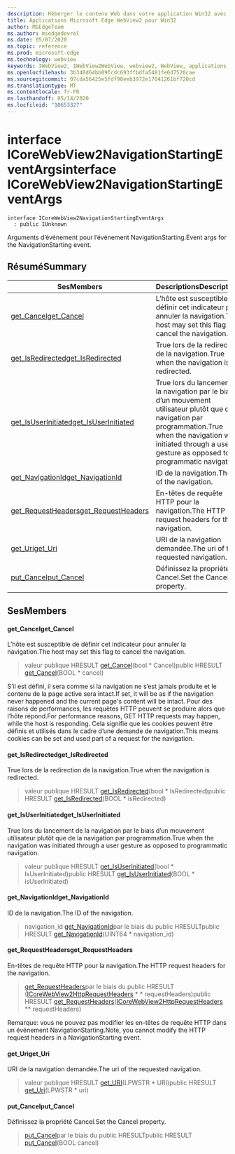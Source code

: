 ```yaml
---
description: Héberger le contenu Web dans votre application Win32 avec le contrôle Microsoft Edge WebView2
title: Applications Microsoft Edge WebView2 pour Win32
author: MSEdgeTeam
ms.author: msedgedevrel
ms.date: 05/07/2020
ms.topic: reference
ms.prod: microsoft-edge
ms.technology: webview
keywords: IWebView2, IWebView2WebView, webview2, WebView, applications Win32, Win32, Edge, ICoreWebView2, ICoreWebView2Controller, contrôle de navigateur, html Edge
ms.openlocfilehash: 3b348d64bb09fcdc693ffbdfa5481fe6d7520cae
ms.sourcegitcommit: 07cda56425e5fdf90eeb3972e17041261bf720cd
ms.translationtype: MT
ms.contentlocale: fr-FR
ms.lasthandoff: 05/14/2020
ms.locfileid: "10653327"
---
```

# <span data-ttu-id="d755f-104">interface ICoreWebView2NavigationStartingEventArgs</span><span class="sxs-lookup"><span data-stu-id="d755f-104">interface ICoreWebView2NavigationStartingEventArgs</span></span> 

```
interface ICoreWebView2NavigationStartingEventArgs
  : public IUnknown
```

<span data-ttu-id="d755f-105">Arguments d’événement pour l’événement NavigationStarting.</span><span class="sxs-lookup"><span data-stu-id="d755f-105">Event args for the NavigationStarting event.</span></span>

## <span data-ttu-id="d755f-106">Résumé</span><span class="sxs-lookup"><span data-stu-id="d755f-106">Summary</span></span>

 <span data-ttu-id="d755f-107">Ses</span><span class="sxs-lookup"><span data-stu-id="d755f-107">Members</span></span>                        | <span data-ttu-id="d755f-108">Descriptions</span><span class="sxs-lookup"><span data-stu-id="d755f-108">Descriptions</span></span>
--------------------------------|---------------------------------------------
[<span data-ttu-id="d755f-109">get_Cancel</span><span class="sxs-lookup"><span data-stu-id="d755f-109">get_Cancel</span></span>](#get_cancel) | <span data-ttu-id="d755f-110">L’hôte est susceptible de définir cet indicateur pour annuler la navigation.</span><span class="sxs-lookup"><span data-stu-id="d755f-110">The host may set this flag to cancel the navigation.</span></span>
[<span data-ttu-id="d755f-111">get_IsRedirected</span><span class="sxs-lookup"><span data-stu-id="d755f-111">get_IsRedirected</span></span>](#get_isredirected) | <span data-ttu-id="d755f-112">True lors de la redirection de la navigation.</span><span class="sxs-lookup"><span data-stu-id="d755f-112">True when the navigation is redirected.</span></span>
[<span data-ttu-id="d755f-113">get_IsUserInitiated</span><span class="sxs-lookup"><span data-stu-id="d755f-113">get_IsUserInitiated</span></span>](#get_isuserinitiated) | <span data-ttu-id="d755f-114">True lors du lancement de la navigation par le biais d’un mouvement utilisateur plutôt que de la navigation par programmation.</span><span class="sxs-lookup"><span data-stu-id="d755f-114">True when the navigation was initiated through a user gesture as opposed to programmatic navigation.</span></span>
[<span data-ttu-id="d755f-115">get_NavigationId</span><span class="sxs-lookup"><span data-stu-id="d755f-115">get_NavigationId</span></span>](#get_navigationid) | <span data-ttu-id="d755f-116">ID de la navigation.</span><span class="sxs-lookup"><span data-stu-id="d755f-116">The ID of the navigation.</span></span>
[<span data-ttu-id="d755f-117">get_RequestHeaders</span><span class="sxs-lookup"><span data-stu-id="d755f-117">get_RequestHeaders</span></span>](#get_requestheaders) | <span data-ttu-id="d755f-118">En-têtes de requête HTTP pour la navigation.</span><span class="sxs-lookup"><span data-stu-id="d755f-118">The HTTP request headers for the navigation.</span></span>
[<span data-ttu-id="d755f-119">get_Uri</span><span class="sxs-lookup"><span data-stu-id="d755f-119">get_Uri</span></span>](#get_uri) | <span data-ttu-id="d755f-120">URI de la navigation demandée.</span><span class="sxs-lookup"><span data-stu-id="d755f-120">The uri of the requested navigation.</span></span>
[<span data-ttu-id="d755f-121">put_Cancel</span><span class="sxs-lookup"><span data-stu-id="d755f-121">put_Cancel</span></span>](#put_cancel) | <span data-ttu-id="d755f-122">Définissez la propriété Cancel.</span><span class="sxs-lookup"><span data-stu-id="d755f-122">Set the Cancel property.</span></span>

## <span data-ttu-id="d755f-123">Ses</span><span class="sxs-lookup"><span data-stu-id="d755f-123">Members</span></span>

#### <span data-ttu-id="d755f-124">get_Cancel</span><span class="sxs-lookup"><span data-stu-id="d755f-124">get_Cancel</span></span> 

<span data-ttu-id="d755f-125">L’hôte est susceptible de définir cet indicateur pour annuler la navigation.</span><span class="sxs-lookup"><span data-stu-id="d755f-125">The host may set this flag to cancel the navigation.</span></span>

> <span data-ttu-id="d755f-126">valeur publique HRESULT [get_Cancel](#get_cancel)(bool \* Cancel)</span><span class="sxs-lookup"><span data-stu-id="d755f-126">public HRESULT [get_Cancel](#get_cancel)(BOOL \* cancel)</span></span>

<span data-ttu-id="d755f-127">S’il est défini, il sera comme si la navigation ne s’est jamais produite et le contenu de la page active sera intact.</span><span class="sxs-lookup"><span data-stu-id="d755f-127">If set, it will be as if the navigation never happened and the current page's content will be intact.</span></span> <span data-ttu-id="d755f-128">Pour des raisons de performances, les requêtes HTTP peuvent se produire alors que l’hôte répond.</span><span class="sxs-lookup"><span data-stu-id="d755f-128">For performance reasons, GET HTTP requests may happen, while the host is responding.</span></span> <span data-ttu-id="d755f-129">Cela signifie que les cookies peuvent être définis et utilisés dans le cadre d’une demande de navigation.</span><span class="sxs-lookup"><span data-stu-id="d755f-129">This means cookies can be set and used part of a request for the navigation.</span></span>

#### <span data-ttu-id="d755f-130">get_IsRedirected</span><span class="sxs-lookup"><span data-stu-id="d755f-130">get_IsRedirected</span></span> 

<span data-ttu-id="d755f-131">True lors de la redirection de la navigation.</span><span class="sxs-lookup"><span data-stu-id="d755f-131">True when the navigation is redirected.</span></span>

> <span data-ttu-id="d755f-132">valeur publique HRESULT [get_IsRedirected](#get_isredirected)(bool \* IsRedirected)</span><span class="sxs-lookup"><span data-stu-id="d755f-132">public HRESULT [get_IsRedirected](#get_isredirected)(BOOL \* isRedirected)</span></span>

#### <span data-ttu-id="d755f-133">get_IsUserInitiated</span><span class="sxs-lookup"><span data-stu-id="d755f-133">get_IsUserInitiated</span></span> 

<span data-ttu-id="d755f-134">True lors du lancement de la navigation par le biais d’un mouvement utilisateur plutôt que de la navigation par programmation.</span><span class="sxs-lookup"><span data-stu-id="d755f-134">True when the navigation was initiated through a user gesture as opposed to programmatic navigation.</span></span>

> <span data-ttu-id="d755f-135">valeur publique HRESULT [get_IsUserInitiated](#get_isuserinitiated)(bool \* IsUserInitiated)</span><span class="sxs-lookup"><span data-stu-id="d755f-135">public HRESULT [get_IsUserInitiated](#get_isuserinitiated)(BOOL \* isUserInitiated)</span></span>

#### <span data-ttu-id="d755f-136">get_NavigationId</span><span class="sxs-lookup"><span data-stu-id="d755f-136">get_NavigationId</span></span> 

<span data-ttu-id="d755f-137">ID de la navigation.</span><span class="sxs-lookup"><span data-stu-id="d755f-137">The ID of the navigation.</span></span>

> <span data-ttu-id="d755f-138">navigation_id [get_NavigationId](#get_navigationid)par le biais du public HRESULT</span><span class="sxs-lookup"><span data-stu-id="d755f-138">public HRESULT [get_NavigationId](#get_navigationid)(UINT64 \* navigation_id)</span></span>

#### <span data-ttu-id="d755f-139">get_RequestHeaders</span><span class="sxs-lookup"><span data-stu-id="d755f-139">get_RequestHeaders</span></span> 

<span data-ttu-id="d755f-140">En-têtes de requête HTTP pour la navigation.</span><span class="sxs-lookup"><span data-stu-id="d755f-140">The HTTP request headers for the navigation.</span></span>

> <span data-ttu-id="d755f-141">[get_RequestHeaders](#get_requestheaders)par le biais du public HRESULT ([ICoreWebView2HttpRequestHeaders](icorewebview2httprequestheaders.md) \* \* requestHeaders)</span><span class="sxs-lookup"><span data-stu-id="d755f-141">public HRESULT [get_RequestHeaders](#get_requestheaders)([ICoreWebView2HttpRequestHeaders](icorewebview2httprequestheaders.md) \*\* requestHeaders)</span></span>

<span data-ttu-id="d755f-142">Remarque: vous ne pouvez pas modifier les en-têtes de requête HTTP dans un événement NavigationStarting.</span><span class="sxs-lookup"><span data-stu-id="d755f-142">Note, you cannot modify the HTTP request headers in a NavigationStarting event.</span></span>

#### <span data-ttu-id="d755f-143">get_Uri</span><span class="sxs-lookup"><span data-stu-id="d755f-143">get_Uri</span></span> 

<span data-ttu-id="d755f-144">URI de la navigation demandée.</span><span class="sxs-lookup"><span data-stu-id="d755f-144">The uri of the requested navigation.</span></span>

> <span data-ttu-id="d755f-145">valeur publique HRESULT [get_URI](#get_uri)(LPWSTR \* URI)</span><span class="sxs-lookup"><span data-stu-id="d755f-145">public HRESULT [get_Uri](#get_uri)(LPWSTR \* uri)</span></span>

#### <span data-ttu-id="d755f-146">put_Cancel</span><span class="sxs-lookup"><span data-stu-id="d755f-146">put_Cancel</span></span> 

<span data-ttu-id="d755f-147">Définissez la propriété Cancel.</span><span class="sxs-lookup"><span data-stu-id="d755f-147">Set the Cancel property.</span></span>

> <span data-ttu-id="d755f-148">[put_Cancel](#put_cancel)par le biais du public HRESULT</span><span class="sxs-lookup"><span data-stu-id="d755f-148">public HRESULT [put_Cancel](#put_cancel)(BOOL cancel)</span></span>

